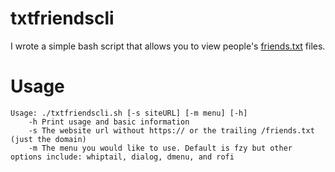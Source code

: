 # txtfriendscli
I wrote a simple bash script that allows you to view people's [friends.txt](https://sr.ht/~rehandaphedar/friends.txt) files.

# Usage
```
Usage: ./txtfriendscli.sh [-s siteURL] [-m menu] [-h]
    -h Print usage and basic information
    -s The website url without https:// or the trailing /friends.txt (just the domain)
    -m The menu you would like to use. Default is fzy but other options include: whiptail, dialog, dmenu, and rofi
```
